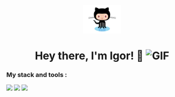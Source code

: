 <div id="header" align="center">

<img src="./assets/github.gif" width="100"/>

<h1>
Hey there, I'm Igor! 👋
<img src="./assets/giphy.gif" width="30px" alt="GIF">
</h1>

</div>

### My stack and tools :

<img src="https://img.shields.io/badge/HTML-black?style=for-the-badge&logo=html5&logoColor=red"/> <img src="https://img.shields.io/badge/CSS-black?style=for-the-badge&logo=CSS3&logoColor=blue"/> <img src="https://img.shields.io/badge/JS-black?style=for-the-badge&logo=nodedotjs&logoColor=F3DF49"/>

<!--
**jure-s/jure-s** is a ✨ _special_ ✨ repository because its `README.md` (this file) appears on your GitHub profile.

Here are some ideas to get you started:

- 🔭 I’m currently working on ...
- 🌱 I’m currently learning ...
- 👯 I’m looking to collaborate on ...
- 🤔 I’m looking for help with ...
- 💬 Ask me about ...
- 📫 How to reach me: ...
- 😄 Pronouns: ...
- ⚡ Fun fact: ...
-->
